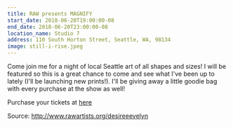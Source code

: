 ```yaml
---
title: RAW presents MAGNIFY
start_date: 2018-06-20T19:00:00-08
end_date: 2018-06-20T23:00:00-08
location_name: Studio 7 
address: 110 South Horton Street, Seattle, WA, 98134
image: still-i-rise.jpeg
---
```

Come join me for a night of local Seattle art of all shapes and sizes! I will be featured so 
this is a great chance to come and see what I've been up to lately (I'll be launching new 
prints!). I'll be giving away a little goodie bag with every purchase at the show as well!

Purchase your tickets at [here](www.rawartists.org/desireeevelyn)

Source: http://www.rawartists.org/desireeevelyn
